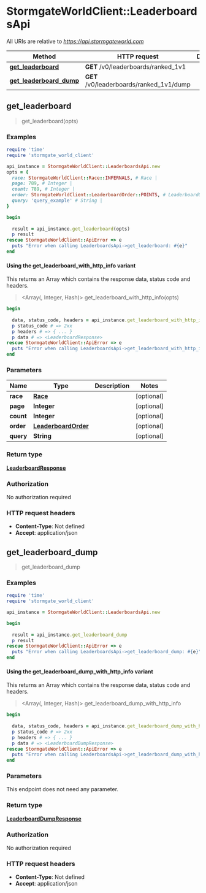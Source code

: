# StormgateWorldClient::LeaderboardsApi

All URIs are relative to *https://api.stormgateworld.com*

| Method | HTTP request | Description |
| ------ | ------------ | ----------- |
| [**get_leaderboard**](LeaderboardsApi.md#get_leaderboard) | **GET** /v0/leaderboards/ranked_1v1 |  |
| [**get_leaderboard_dump**](LeaderboardsApi.md#get_leaderboard_dump) | **GET** /v0/leaderboards/ranked_1v1/dump |  |


## get_leaderboard

> <LeaderboardResponse> get_leaderboard(opts)



### Examples

```ruby
require 'time'
require 'stormgate_world_client'

api_instance = StormgateWorldClient::LeaderboardsApi.new
opts = {
  race: StormgateWorldClient::Race::INFERNALS, # Race | 
  page: 789, # Integer | 
  count: 789, # Integer | 
  order: StormgateWorldClient::LeaderboardOrder::POINTS, # LeaderboardOrder | 
  query: 'query_example' # String | 
}

begin
  
  result = api_instance.get_leaderboard(opts)
  p result
rescue StormgateWorldClient::ApiError => e
  puts "Error when calling LeaderboardsApi->get_leaderboard: #{e}"
end
```

#### Using the get_leaderboard_with_http_info variant

This returns an Array which contains the response data, status code and headers.

> <Array(<LeaderboardResponse>, Integer, Hash)> get_leaderboard_with_http_info(opts)

```ruby
begin
  
  data, status_code, headers = api_instance.get_leaderboard_with_http_info(opts)
  p status_code # => 2xx
  p headers # => { ... }
  p data # => <LeaderboardResponse>
rescue StormgateWorldClient::ApiError => e
  puts "Error when calling LeaderboardsApi->get_leaderboard_with_http_info: #{e}"
end
```

### Parameters

| Name | Type | Description | Notes |
| ---- | ---- | ----------- | ----- |
| **race** | [**Race**](.md) |  | [optional] |
| **page** | **Integer** |  | [optional] |
| **count** | **Integer** |  | [optional] |
| **order** | [**LeaderboardOrder**](.md) |  | [optional] |
| **query** | **String** |  | [optional] |

### Return type

[**LeaderboardResponse**](LeaderboardResponse.md)

### Authorization

No authorization required

### HTTP request headers

- **Content-Type**: Not defined
- **Accept**: application/json


## get_leaderboard_dump

> <LeaderboardDumpResponse> get_leaderboard_dump



### Examples

```ruby
require 'time'
require 'stormgate_world_client'

api_instance = StormgateWorldClient::LeaderboardsApi.new

begin
  
  result = api_instance.get_leaderboard_dump
  p result
rescue StormgateWorldClient::ApiError => e
  puts "Error when calling LeaderboardsApi->get_leaderboard_dump: #{e}"
end
```

#### Using the get_leaderboard_dump_with_http_info variant

This returns an Array which contains the response data, status code and headers.

> <Array(<LeaderboardDumpResponse>, Integer, Hash)> get_leaderboard_dump_with_http_info

```ruby
begin
  
  data, status_code, headers = api_instance.get_leaderboard_dump_with_http_info
  p status_code # => 2xx
  p headers # => { ... }
  p data # => <LeaderboardDumpResponse>
rescue StormgateWorldClient::ApiError => e
  puts "Error when calling LeaderboardsApi->get_leaderboard_dump_with_http_info: #{e}"
end
```

### Parameters

This endpoint does not need any parameter.

### Return type

[**LeaderboardDumpResponse**](LeaderboardDumpResponse.md)

### Authorization

No authorization required

### HTTP request headers

- **Content-Type**: Not defined
- **Accept**: application/json

